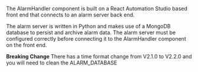 The AlarmHandler component is built on a React Automation Studio based front end that connects to an alarm server back end.

The alarm server is written in Python and makes use of a MongoDB database to persist and archive alarm data. The alarm server must be configured correctly before connecting it to the AlarmHandler component on the front end.

**Breaking Change**
There has a time format change from V2.1.0 to V2.2.0 and you will need to clean the ALARM_DATABASE